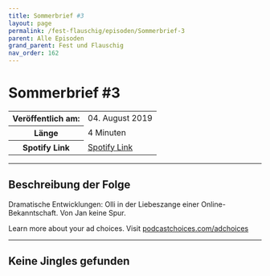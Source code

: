 ```yaml
---
title: Sommerbrief #3
layout: page
permalink: /fest-flauschig/episoden/Sommerbrief-3
parent: Alle Episoden
grand_parent: Fest und Flauschig
nav_order: 162
---
```


# Sommerbrief #3
<table class="resp-table dcf-table dcf-table-responsive dcf-table-bordered dcf-table-striped dcf-w-100%">
                    <tbody>
                        <tr>
                            <th scope="row">Veröffentlich am:</th>
                            <td data-label="Veröffentlich am:">04. August 2019</td>
                        </tr>
                        <tr>
                            <th scope="row">Länge </th>
                            <td data-label="Länge ">4 Minuten</td>
                        </tr><tr>
                                <th scope="row">Spotify Link</th>
                                <td data-label="Spotify Link"><a href="https://open.spotify.com/episode/0RtyEFjBR7IpAPsmznkfS9">Spotify Link</a></td>
                            </tr></tbody>
                </table>

***

## Beschreibung der Folge

<div>
Dramatische Entwicklungen: Olli in der Liebeszange einer Online-Bekanntschaft. Von Jan keine Spur.<p> </p><p>Learn more about your ad choices. Visit <a href="https://podcastchoices.com/adchoices">podcastchoices.com/adchoices</a></p>  
</div>

***

## Keine Jingles gefunden